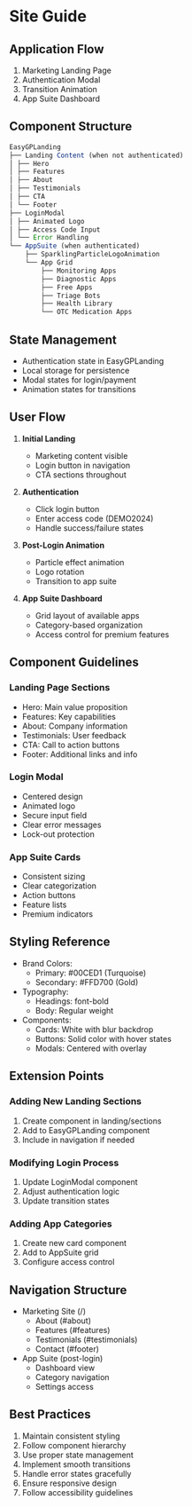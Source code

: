 # Site Guide

## Application Flow
1. Marketing Landing Page
2. Authentication Modal
3. Transition Animation
4. App Suite Dashboard

## Component Structure
```typescript
EasyGPLanding
├── Landing Content (when not authenticated)
│ ├── Hero
│ ├── Features
│ ├── About
│ ├── Testimonials
│ ├── CTA
│ └── Footer
├── LoginModal
│ ├── Animated Logo
│ ├── Access Code Input
│ └── Error Handling
└── AppSuite (when authenticated)
    ├── SparklingParticleLogoAnimation
    └── App Grid
        ├── Monitoring Apps
        ├── Diagnostic Apps
        ├── Free Apps
        ├── Triage Bots
        ├── Health Library
        └── OTC Medication Apps
```

## State Management
- Authentication state in EasyGPLanding
- Local storage for persistence
- Modal states for login/payment
- Animation states for transitions

## User Flow
1. **Initial Landing**
   - Marketing content visible
   - Login button in navigation
   - CTA sections throughout

2. **Authentication**
   - Click login button
   - Enter access code (DEMO2024)
   - Handle success/failure states

3. **Post-Login Animation**
   - Particle effect animation
   - Logo rotation
   - Transition to app suite

4. **App Suite Dashboard**
   - Grid layout of available apps
   - Category-based organization
   - Access control for premium features

## Component Guidelines

### Landing Page Sections
- Hero: Main value proposition
- Features: Key capabilities
- About: Company information
- Testimonials: User feedback
- CTA: Call to action buttons
- Footer: Additional links and info

### Login Modal
- Centered design
- Animated logo
- Secure input field
- Clear error messages
- Lock-out protection

### App Suite Cards
- Consistent sizing
- Clear categorization
- Action buttons
- Feature lists
- Premium indicators

## Styling Reference
- Brand Colors:
  - Primary: #00CED1 (Turquoise)
  - Secondary: #FFD700 (Gold)
- Typography:
  - Headings: font-bold
  - Body: Regular weight
- Components:
  - Cards: White with blur backdrop
  - Buttons: Solid color with hover states
  - Modals: Centered with overlay

## Extension Points

### Adding New Landing Sections
1. Create component in landing/sections
2. Add to EasyGPLanding component
3. Include in navigation if needed

### Modifying Login Process
1. Update LoginModal component
2. Adjust authentication logic
3. Update transition states

### Adding App Categories
1. Create new card component
2. Add to AppSuite grid
3. Configure access control

## Navigation Structure
- Marketing Site (/)
  - About (#about)
  - Features (#features)
  - Testimonials (#testimonials)
  - Contact (#footer)
- App Suite (post-login)
  - Dashboard view
  - Category navigation
  - Settings access

## Best Practices
1. Maintain consistent styling
2. Follow component hierarchy
3. Use proper state management
4. Implement smooth transitions
5. Handle error states gracefully
6. Ensure responsive design
7. Follow accessibility guidelines
